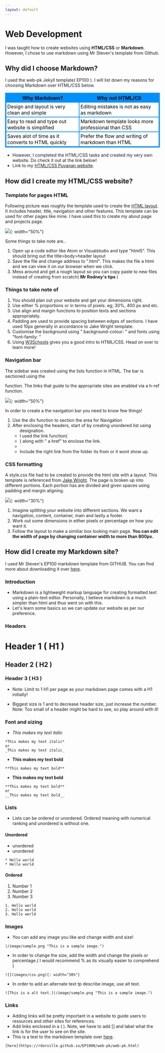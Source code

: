 ```yaml
---
layout: default
---
```


# Web Development

I was taught how to create websites using **HTML/CSS** or **Markdown**. However, I chose to use markdown using Mr Steven's template from Github.

## Why did I choose Markdown?
I used the web-pk Jekyll template( EP100 ). I will list down my reasons for choosing Markdown over HTML/CSS below.
<style>
table.GeneratedTable {
  width: 100%;
  background-color: #ffffff;
  border-collapse: collapse;
  border-width: 2px;
  border-color: #0091ff;
  border-style: solid;
  color: #000000;
}

table.GeneratedTable td, table.GeneratedTable th {
  border-width: 2px;
  border-color: #0091ff;
  border-style: solid;
  padding: 3px;
}

table.GeneratedTable thead {
  background-color: #0091ff;
}
</style>
<!-- HTML Code: Place this code in the document's body (between the 'body' tags) where the table should appear -->
<table class="GeneratedTable">
  <thead>
    <tr>
      <th>Why Markdown?</th>
      <th>Why not HTML/CS</th>
    </tr>
  </thead>
  <tbody>
    <tr>
      <td>Design and layout is very clean and simple</td>
      <td>Editing mistakes is not as easy as markdown</td>
    </tr>
    <tr>
      <td>Easy to read and type out website is simplified</td>
      <td>Markdown template looks more professional than CSS</td>
    </tr>
    <tr>
      <td>Saves alot of time as it converts to HTML quickly</td>
      <td>Prefer the flow and writing of markdown than HTML</td>
    </tr>
  </tbody>
</table>


*  However, I completed the HTML/CSS tasks and created my very own website. Do check it out at the link below!
*  Link to my [HTML/CSS Puvanan website](https://puvie2005.github.io/Puvanan-html/index.html).

## How did I create my HTML/CSS website?

### Template for pages HTML

Following picture was roughly the template used to create the [HTML layout](https://www.youtube.com/watch?v=0afZj1G0BIE/). It includes header, title, navigation and other features.
This template can be used for other pages like mine. I have used this to create my about page and projects page.

![](images/layout.png){: width="50%"}

Some things to take note are..
1. Open up a code editor like Atom or Visualstudio and type "html5". This should bring out the title>body>header layout
2. Save the file and change address to ".html". This makes the file a html and we can view it on our browser when we click.
3. Mess around and get a rough layout so you can copy paste to new files instead of creating from scratch( **Mr Rodney's tips** )

### Things to take note of

1. You should plan out your website and get your dimensions right.
2. Use either % proportions or in terms of pixels. eg; 30%, 400 px and etc.
3. Use align and margin functions to position texts and sections appropriately.
4. Padding are used to provide spacing between edges of sections. I have used 10px generally in accordance to Jake Wright template.
5. Customise the bsckground using " background-colour: " and fonts using "font-family: "
6. Using [W3Schools](https://www.w3schools.com/html/html_intro.asp) gives you a good intro to HTML/CSS. Head on over to learn more!

### Navigation bar
The sidebar was created using the lists function in HTML. The bar is sectioned using the <div> function.
The links that guide to the appropriate sites are enabled via a h-ref function.

![](images/nav.png){: width="50%"}

In order to create a the navigation bar you need to know few things!
1. Use the div function to section the area for Navigation
2. After enclosing the headers, start of by creating unordered list using <ul > designation.
3. I used the link function(<li>) along with " a href" to enclose the link. <li>
4. Include the right link from the folder its from or it wont show up.

### CSS formatting
A style.css file had to be created to provide the html site with a layout. This template is referenced from [Jake Wright](https://www.youtube.com/watch?v=0afZj1G0BIE/).
The page is broken up into different portions. Each portion has are divided and given spaces using padding and margin aligning.

![](images/css.png){: width="30%"}

1. Imagine splitting your website into different sections. We want a navigation, content, container, main and lastly a footer.
2. Work out some dimensions in either pixels or percentage on how you want it.
3. Follow the layout to make a similiar box looking main page. **You can edit the width of page by changing container width to more than 800px.**

## How did I create my Markdown site?
I used Mr Steven's EP100 markdown template from GITHUB. You can find more about downloading it over [here](https://rdorville.github.io/EP1000/web-pk/web-pk.html).

### Introduction
* Markdown is a lightweight markup language for creating formatted text using a plain-text editor. Personally, I believe markdown is a much simpler than html and thus went on with this.
* Let's learn some basics so we can update our website as per our preference.

### Headers
# Header 1 ( H1 )
## Header 2 ( H2 )
### Header 3 ( H3 )
- Note: Limit to 1 H1 per page as your markdown page comes with a H1 initially!
* Biggest size is 1 and to decrease header size, just increase the number. Note: Too small of a header might be hard to see, so play around with it!

### Font and sizing
* *This makes my text italic*
```
*This makes my text italic*
or
_This makes my text italic_
```
* **This makes my text bold**
```
**This makes my text bold**
```
* **This makes my text bold**
```
**This makes my text bold**
or
__This makes my text bold__
```

### Lists
* Lists can be ordered or unordered. Ordered meaning with numerical ranking and unordered is without one.
#### Unordered
* unordered
* unordered
```
* Hello world
* Hello world
```
#### Ordered
1. Number 1
2. Number 2
3. Number 3
```
1. Hello world
2. Hello world
3. Hello world
```

### Images
* You can add any image you like and change width and size!
```
(/image/sample.png "This is a sample image.")
```
* In order to change the size, add the width and change the pixels or percentage.( I would recommend % as its visually easier to comprehend )
```
![](images/css.png){: width="30%"}
```
* In order to add an alternate text tp describe image, use alt text.
```
![This is a alt text.](/image/sample.png "This is a sample image.")

```
### Links
* Adding links will be pretty important in a website to guide users to resources and other sites for references.
* Add links enclosed in a ( ). Note, we have to add [] and label what the link is for the user to see on the site.
* This is a test to the markdown template over [here](https://rdorville.github.io/EP1000/web-pk/web-pk.html).
```
[here](https://rdorville.github.io/EP1000/web-pk/web-pk.html)
```
###
